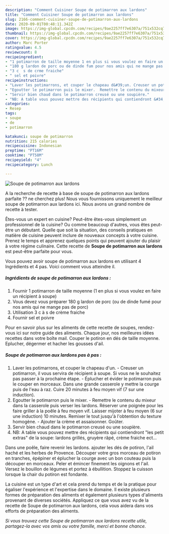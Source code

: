 ```yaml
---
description: "Comment Cuisiner Soupe de potimarron aux lardons"
title: "Comment Cuisiner Soupe de potimarron aux lardons"
slug: 2166-comment-cuisiner-soupe-de-potimarron-aux-lardons
date: 2020-09-01T00:48:11.342Z
image: https://img-global.cpcdn.com/recipes/9ae2257ff7e6307a/751x532cq70/soupe-de-potimarron-aux-lardons-photo-principale-de-la-recette.jpg
thumbnail: https://img-global.cpcdn.com/recipes/9ae2257ff7e6307a/751x532cq70/soupe-de-potimarron-aux-lardons-photo-principale-de-la-recette.jpg
cover: https://img-global.cpcdn.com/recipes/9ae2257ff7e6307a/751x532cq70/soupe-de-potimarron-aux-lardons-photo-principale-de-la-recette.jpg
author: Marc Porter
ratingvalue: 4.5
reviewcount: 8
recipeingredient:
- "1 potimarron de taille moyenne 1 en plus si vous voulez en faire un rcipient  soupe"
- "180 g lardon de porc ou de dinde fum pour nos amis qui ne mange pas de porc"
- "3 c  s de crme fraiche"
- " sel et poivre"
recipeinstructions:
- "Laver les potimarrons, et couper le chapeau d&#39;un. Creuser un potimarron, il vous servira de récipient à soupe. Si vous ne le souhaitez pas passer à la prochaine étape.  Éplucher et évider le potimarron puis le couper en morceaux. Dans une grande casserole y mettre la courge puis de l&#39;eau à raz. Cuire 20 minutes à feu moyen vif (7 sur une induction)."
- "Egoutter le potimarron puis le mixer.  Remettre le contenu du mixeur dans la casserole puis verser les lardons. Réserver une poignée pour les faire griller à la poêle à feu moyen vif. Laisser mijoter à feu moyen (6 sur une induction) 10 minutes. Remixer le tout jusqu&#39;à l&#39;obtention du texture homogène.  Ajouter la crème et assaisonner. Goûter."
- "Servir bien chaud dans le potimarron creusé ou une soupière."
- "NB: A table vous pouvez mettre des récipients qui contiendront &#34;les petit extras&#34; de la soupe: lardons grillés, gruyère râpé, crème fraiche ect..."
categories:
- Resep
tags:
- soupe
- de
- potimarron

katakunci: soupe de potimarron 
nutrition: 215 calories
recipecuisine: Indonesian
preptime: "PT16M"
cooktime: "PT58M"
recipeyield: "4"
recipecategory: Lunch

---
```



![Soupe de potimarron aux lardons](https://img-global.cpcdn.com/recipes/9ae2257ff7e6307a/751x532cq70/soupe-de-potimarron-aux-lardons-photo-principale-de-la-recette.jpg)

A la recherche de recette à base de soupe de potimarron aux lardons parfaite ?? ne cherchez plus! Nous vous fournissons uniquement le meilleur soupe de potimarron aux lardons ici. Nous avons un grand nombre de recette à tester.

Êtes-vous un expert en cuisine? Peut-être êtes-vous simplement un professionnel de la cuisine? Ou comme beaucoup d'autres, vous êtes peut-être un débutant. Quelle que soit la situation, des conseils pratiques en matière de cuisine peuvent inclure de nouveaux concepts à votre cuisine. Prenez le temps et apprenez quelques points qui peuvent ajouter du plaisir à votre régime culinaire. Cette recette de <strong> Soupe de potimarron aux lardons </strong> est peut-être parfaite pour vous.

<!--inarticleads1-->

Vous pouvez avoir soupe de potimarron aux lardons en utilisant 4 Ingrédients et 4 pas. Voici comment vous atteindre il.

##### Ingrédients de soupe de potimarron aux lardons :

1. Fournir 1 potimarron de taille moyenne (1 en plus si vous voulez en faire un récipient à soupe)
1. Vous devez vous préparer 180 g lardon de porc (ou de dinde fumé pour nos amis qui ne mange pas de porc)
1. Utilisation 3 c à s de crème fraiche
1. Fournir  sel et poivre


Pour en savoir plus sur les aliments de cette recette de soupes, rendez-vous ici sur notre guide des aliments. Chaque jour, nos meilleures idées recettes dans votre boîte mail. Couper le potiron en dés de taille moyenne. Eplucher, dégermer et hacher les gousses d&#39;ail. 

<!--inarticleads2-->

##### Soupe de potimarron aux lardons pas à pas :

1. Laver les potimarrons, et couper le chapeau d&#39;un. - Creuser un potimarron, il vous servira de récipient à soupe. Si vous ne le souhaitez pas passer à la prochaine étape.  - Éplucher et évider le potimarron puis le couper en morceaux. Dans une grande casserole y mettre la courge puis de l&#39;eau à raz. Cuire 20 minutes à feu moyen vif (7 sur une induction).
1. Egoutter le potimarron puis le mixer.  - Remettre le contenu du mixeur dans la casserole puis verser les lardons. Réserver une poignée pour les faire griller à la poêle à feu moyen vif. Laisser mijoter à feu moyen (6 sur une induction) 10 minutes. Remixer le tout jusqu&#39;à l&#39;obtention du texture homogène.  - Ajouter la crème et assaisonner. Goûter.
1. Servir bien chaud dans le potimarron creusé ou une soupière.
1. NB: A table vous pouvez mettre des récipients qui contiendront &#34;les petit extras&#34; de la soupe: lardons grillés, gruyère râpé, crème fraiche ect...


Dans une poêle, faire revenir les lardons. ajouter les dés de potiron, l&#39;ail haché et les herbes de Provence. Découper votre gros morceau de potiron en tranches, épépiner et éplucher la courge avec un bon couteau puis la découper en morceaux. Peler et émincer finement les oignons et l&#39;ail. Versez le bouillon de légumes et portez à ébullition. Stoppez la cuisson lorsque la chair du potiron est fondante. 

<!--inarticleads1-->

<p>
La cuisine est un type d'art et cela prend du temps et de la pratique pour égaliser l'expérience et l'expertise dans le domaine. Il existe plusieurs formes de préparation des aliments et également plusieurs types d'aliments provenant de diverses sociétés. Appliquez ce que vous avez vu de la recette de Soupe de potimarron aux lardons, cela vous aidera dans vos efforts de préparation des aliments.
</p>

<p>
<i>Si vous trouvez cette Soupe de potimarron aux lardons recette utile, partagez-la avec vos amis ou votre famille, merci et bonne chance.</i>
</p>
